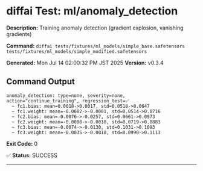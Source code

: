# diffai Test: ml/anomaly_detection

**Description:** Training anomaly detection (gradient explosion, vanishing gradients)

**Command:** `diffai tests/fixtures/ml_models/simple_base.safetensors tests/fixtures/ml_models/simple_modified.safetensors`

**Generated:** Mon Jul 14 02:00:32 PM JST 2025
**Version:** v0.3.4

## Command Output

```
anomaly_detection: type=none, severity=none, action="continue_training", regression_test=✅
  ~ fc1.bias: mean=0.0018->0.0017, std=0.0518->0.0647
  ~ fc1.weight: mean=-0.0002->-0.0001, std=0.0514->0.0716
  ~ fc2.bias: mean=-0.0076->-0.0257, std=0.0661->0.0973
  ~ fc2.weight: mean=-0.0008->-0.0018, std=0.0719->0.0883
  ~ fc3.bias: mean=-0.0074->-0.0130, std=0.1031->0.1093
  ~ fc3.weight: mean=-0.0035->-0.0010, std=0.0990->0.1113
```

**Exit Code:** 0

✅ **Status:** SUCCESS

---
